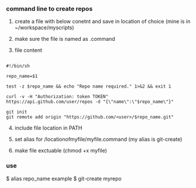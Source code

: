 
### command line to create repos

1. create a file  with below conetnt and save in location of choice  (mine is in ~/workspace/myscripts)

2. make sure the file is named as <myfile>.command

3. file content 

```

#!/bin/sh

repo_name=$1

test -z $repo_name && echo "Repo name required." 1>&2 && exit 1

curl -v -H "Authorization: token TOKEN" https://api.github.com/user/repos -d "{\"name\":\"$repo_name\"}"

git init
git remote add origin "https://github.com/<user>/$repo_name.git"

```
4.  include file location in PATH

5. set alias for  /locationofmyfile/myfile.command (my alias is git-create)

6. make file exctuable (chmod +x myfile)

### use

$ alias repo_name  example $ git-create myrepo 
